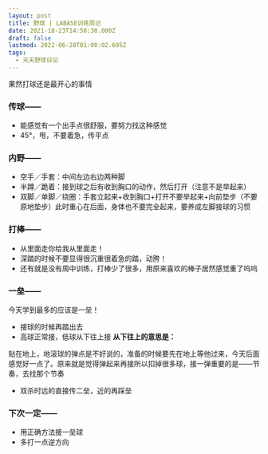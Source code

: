 ```yaml
---
layout: post
title: 野球 | LABASE训练周记
date: 2021-10-23T14:58:30.000Z
draft: false
lastmod: 2022-06-28T01:00:02.695Z
tags:
  - 天天野球日记
---
```

果然打球还是最开心的事情

### 传球——

- 能感觉有一个出手点很舒服，要努力找这种感觉
- 45°，甩，不要着急，传平点

### 内野——

- 空手／手套：中间左边右边两种脚
- 半蹲／跪着：接到球之后有收到胸口的动作，然后打开（注意不是举起来）
- 双脚／单脚／绕圈：手套立起来+收到胸口+打开不要举起来+向前垫步（不要原地垫步）此时重心在后面，身体也不要完全起来，要养成左脚接球的习惯

### 打棒——

- 从里面走你给我从里面走！
- 深踏的时候不要显得很沉重很着急的踏，动胯！
- 还有就是没有周中训练，打棒少了很多，用原来喜欢的棒子居然感觉重了呜呜

### 一垒——

今天学到最多的应该是一垒！

- 接球的时候再踏出去
- 高球正常接，低球从下往上接
**从下往上的意思是：**

贴在地上，地滚球的弹点是不好说的，准备的时候要先在地上等他过来，今天后面感觉好一点了。原来就是觉得弹起来再接所以扣掉很多球，接一弹重要的是——节奏，去找那个节奏

- 双杀时远的直接传二垒，近的再踩垒

### 下次一定——

- 用正确方法接一垒球
- 多打一点逆方向
